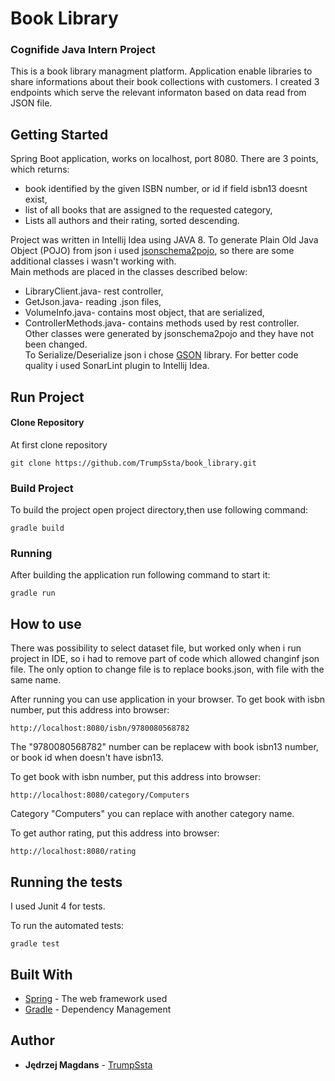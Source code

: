 # Book Library

### Cognifide Java Intern Project
This is a book library managment platform. Application enable libraries to share informations about their book collections with customers. I created 3 endpoints which serve the relevant informaton based on data read from JSON file. 
## Getting Started
Spring Boot application, works on localhost, port 8080. There are 3 points, which returns:
* book identified by the given ISBN number, or id if field isbn13 doesnt exist,
* list of all books that are assigned to the requested category,
* Lists all authors and their rating, sorted descending.

Project was written in Intellij Idea using JAVA 8. 
To generate Plain Old Java Object (POJO) from json i used [jsonschema2pojo](https://github.com/joelittlejohn/jsonschema2pojo/), so there are some additional classes i wasn't working with.<br />
Main methods are placed in the classes described below:
* LibraryClient.java- rest controller,
* GetJson.java- reading .json files,
* VolumeInfo.java- contains most object, that are serialized,
* ControllerMethods.java- contains methods used by rest controller. <br />
Other classes were generated by jsonschema2pojo and they have not been changed.<br />
To Serialize/Deserialize json i chose [GSON](https://github.com/google/gson) library. For better code quality i used SonarLint plugin to Intellij Idea.

## Run Project
#### Clone Repository

At first clone repository

```
git clone https://github.com/TrumpSsta/book_library.git
```

### Build Project
To build the project open project directory,then use following command:
```
gradle build
```

### Running
After building the application run following command to start it:
```
gradle run
```
## How to use
There was possibility to select dataset file, but worked only when i run project in IDE, so i had to remove part of code which allowed changinf json file. The only option to change file is to replace books.json, with file with the same name.<br />

After running you can use application in your browser.
To get book with isbn number, put this address into browser:

```
http://localhost:8080/isbn/9780080568782
```
The "9780080568782" number can be replacew with book isbn13 number, or book id when doesn't have isbn13. 

To get book with isbn number, put this address into browser:

```
http://localhost:8080/category/Computers  
```
Category "Computers" you can replace with another category name.

To get author rating, put this address into browser:

```
http://localhost:8080/rating 
```
## Running the tests
I used Junit 4 for tests.

To run the automated tests:
```
gradle test
```

## Built With

* [Spring](https://spring.io/) - The web framework used
* [Gradle](https://gradle.org/) - Dependency Management

## Author

* **Jędrzej Magdans** - [TrumpSsta](https://github.com/TrumpSsta)

